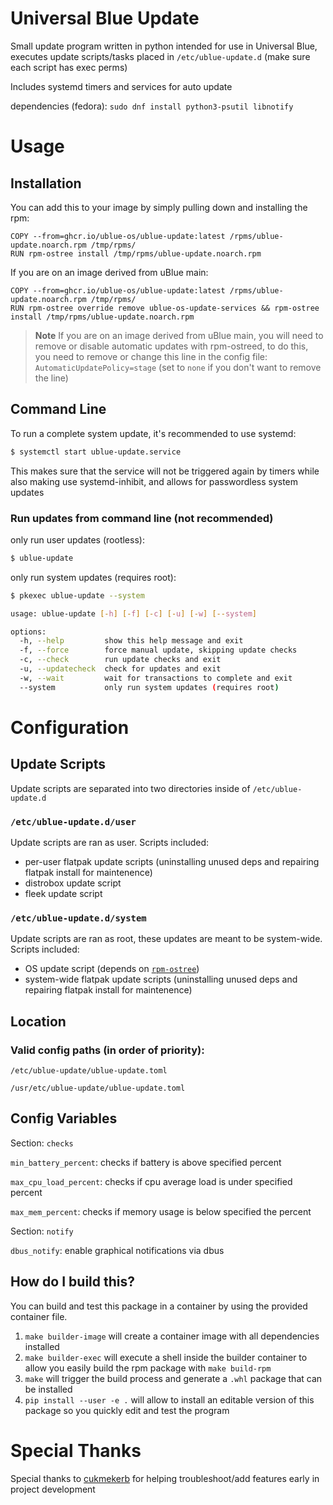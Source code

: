 # Universal Blue Update

Small update program written in python intended for use in Universal Blue, executes update scripts/tasks placed in `/etc/ublue-update.d` (make sure each script has exec perms)

Includes systemd timers and services for auto update

dependencies (fedora): ```sudo dnf install python3-psutil libnotify```


# Usage


## Installation

You can add this to your image by simply pulling down and installing the rpm:

```
COPY --from=ghcr.io/ublue-os/ublue-update:latest /rpms/ublue-update.noarch.rpm /tmp/rpms/
RUN rpm-ostree install /tmp/rpms/ublue-update.noarch.rpm
```

If you are on an image derived from uBlue main:

```
COPY --from=ghcr.io/ublue-os/ublue-update:latest /rpms/ublue-update.noarch.rpm /tmp/rpms/
RUN rpm-ostree override remove ublue-os-update-services && rpm-ostree install /tmp/rpms/ublue-update.noarch.rpm
```

> **Note**
> If you are on an image derived from uBlue main, you will need to remove or disable automatic updates with rpm-ostreed, to do this, you need to remove or change this line in the config file: `AutomaticUpdatePolicy=stage` (set to `none` if you don't want to remove the line)


## Command Line

To run a complete system update, it's recommended to use systemd:

```sh
$ systemctl start ublue-update.service
```

This makes sure that the service will not be triggered again by timers while also making use systemd-inhibit, and allows for passwordless system updates


### Run updates from command line (not recommended)

only run user updates (rootless):
```sh
$ ublue-update
```

only run system updates (requires root):
```sh
$ pkexec ublue-update --system
```

```sh
usage: ublue-update [-h] [-f] [-c] [-u] [-w] [--system]

options:
  -h, --help         show this help message and exit
  -f, --force        force manual update, skipping update checks
  -c, --check        run update checks and exit
  -u, --updatecheck  check for updates and exit
  -w, --wait         wait for transactions to complete and exit
  --system           only run system updates (requires root)
```


# Configuration

## Update Scripts
Update scripts are separated into two directories inside of `/etc/ublue-update.d`

### `/etc/ublue-update.d/user`

Update scripts are ran as user. Scripts included:
  - per-user flatpak update scripts (uninstalling unused deps and repairing flatpak install for maintenence)
  - distrobox update script
  - fleek update script

### `/etc/ublue-update.d/system`

Update scripts are ran as root, these updates are meant to be system-wide. Scripts included:
  - OS update script (depends on [`rpm-ostree`](https://github.com/coreos/rpm-ostree))
  - system-wide flatpak update scripts (uninstalling unused deps and repairing flatpak install for maintenence)


## Location

### Valid config paths (in order of priority):

```/etc/ublue-update/ublue-update.toml```

```/usr/etc/ublue-update/ublue-update.toml```


## Config Variables
Section: `checks`

`min_battery_percent`: checks if battery is above specified percent

`max_cpu_load_percent`: checks if cpu average load is under specified percent

`max_mem_percent`: checks if memory usage is below specified the percent


Section: `notify`

`dbus_notify`: enable graphical notifications via dbus

## How do I build this?

You can build and test this package in a container by using the provided container file.

1. `make builder-image` will create a container image with all dependencies installed
2. `make builder-exec` will execute a shell inside the builder container to allow you easily build the rpm package with `make build-rpm`
3. `make` will trigger the build process and generate a `.whl` package that can be installed
4. `pip install --user -e .` will allow to install an editable version of this package so you quickly edit and test the program

# Special Thanks

Special thanks to [cukmekerb](https://github.com/cukmekerb) for helping troubleshoot/add features early in project development
